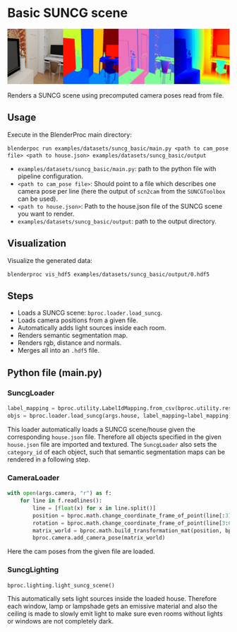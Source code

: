# Basic SUNCG scene

![](../../../images/suncg_basic_output-summary.jpg)

Renders a SUNCG scene using precomputed camera poses read from file.

## Usage

Execute in the BlenderProc main directory:

```
blenderpoc run examples/datasets/suncg_basic/main.py <path to cam_pose file> <path to house.json> examples/datasets/suncg_basic/output
```

* `examples/datasets/suncg_basic/main.py`: path to the python file with pipeline configuration.
* `<path to cam_pose file>`: Should point to a file which describes one camera pose per line (here the output of `scn2cam` from the `SUNCGToolbox` can be used).
* `<path to house.json>`: Path to the house.json file of the SUNCG scene you want to render.
* `examples/datasets/suncg_basic/output`: path to the output directory.

## Visualization

Visualize the generated data:

```
blenderproc vis_hdf5 examples/datasets/suncg_basic/output/0.hdf5
```

## Steps

* Loads a SUNCG scene: `bproc.loader.load_suncg`.
* Loads camera positions from a given file.
* Automatically adds light sources inside each room.
* Renders semantic segmentation map.
* Renders rgb, distance and normals.
* Merges all into an `.hdf5` file.

## Python file (main.py)

### SuncgLoader

```python
label_mapping = bproc.utility.LabelIdMapping.from_csv(bproc.utility.resolve_resource(os.path.join('id_mappings', 'nyu_idset.csv')))
objs = bproc.loader.load_suncg(args.house, label_mapping=label_mapping)
```

This loader automatically loads a SUNCG scene/house given the corresponding `house.json` file. 
Therefore all objects specified in the given `house.json` file are imported and textured.
The `SuncgLoader` also sets the `category_id` of each object, such that semantic segmentation maps can be rendered in a following step.

### CameraLoader

```python
with open(args.camera, "r") as f:
    for line in f.readlines():
        line = [float(x) for x in line.split()]
        position = bproc.math.change_coordinate_frame_of_point(line[:3], ["X", "-Z", "Y"])
        rotation = bproc.math.change_coordinate_frame_of_point(line[3:6], ["X", "-Z", "Y"])
        matrix_world = bproc.math.build_transformation_mat(position, bproc.camera.rotation_from_forward_vec(rotation))
        bproc.camera.add_camera_pose(matrix_world)
```

Here the cam poses from the given file are loaded. 


### SuncgLighting

```python
bproc.lighting.light_suncg_scene()
```

This automatically sets light sources inside the loaded house.
Therefore each window, lamp or lampshade gets an emissive material and also the ceiling is made to slowly emit light to make sure even rooms without lights or windows are not completely dark.
